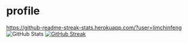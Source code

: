 # profile

https://github-readme-streak-stats.herokuapp.com/?user=limchinfeng
![GitHub Stats](https://github-readme-stats.vercel.app/api?username=profile&theme=radical)
[![GitHub Streak](http://github-readme-streak-stats.herokuapp.com?user=limchinfeng&theme=dark&background=000000)](https://git.io/streak-stats)
